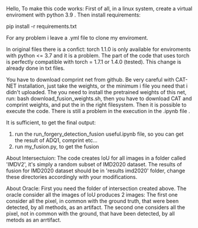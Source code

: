 Hello,
To make this code works:
First of all, in a linux system, create a virtual enviroment with python 3.9 .
Then install requirements:

pip install -r requirements.txt

For any problem i leave a .yml file to clone my enviroment. 

In original files there is a confict: torch 1.1.0 is only available for enviroments with python <= 3.7 and it is a problem.
The part of the code that uses torch is perfectly compatible with torch = 1.7.1 or 1.4.0 (tested). This change is already done in txt files.

You have to download comprint net from github.
Be very careful with CAT-NET installation, just take the weights, or the minimum i file you need that i didn't uploaded.
The you need to install the pretrained weights of this net, run: bash download_fusion_weights.sh, then you have to download CAT and comprint weights, and put the in the right filesystem.
Then it is possible to execute the code.
There is still a problem in the execution in the .ipynb file .

It is sufficient, to get the final output:
1) run the run_forgery_detection_fusion useful.ipynb file, so you can get the result of ADQ1, comprint etc...
2) run my_fusion.py, to get the fusion


About Intersectuion:
The code creates IoU for all images in a folder called 'IMDV2', it's simply a random subset of IMD2020 dataset. The results of fusion for IMD2020 dataset should be in 'results imd2020' folder, change these directories accordingly with your modifications. 

About Oracle:
First you need the folder of intersection created above. 
The oracle consider all the images of IoU produces 2 images:
  The first one consider all the pixel, in common with the ground truth, that were been detected, by all methods, as an artifact.
  The second one considers all the pixel, not in common with the ground, that have been detected, by all metods as an arrtifact.
